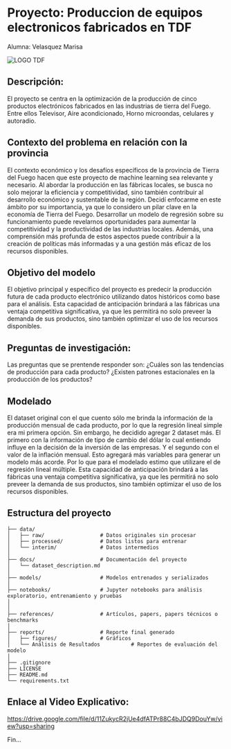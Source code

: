 # Proyecto: Produccion de equipos electronicos fabricados en TDF
 Alumna: Velasquez Marisa
 
   ![LOGO TDF](https://github.com/user-attachments/assets/7ba3cbcb-a8f0-488d-952f-ad966a5227da)

## Descripción:

El proyecto se centra en la optimización de la producción de cinco productos
electrónicos fabricados en las industrias de tierra del Fuego. Entre ellos Televisor,
Aire acondicionado, Horno microondas, celulares y autoradio.


## Contexto del problema en relación con la provincia

El contexto económico y los desafíos específicos de la provincia de Tierra del Fuego
hacen que este proyecto de machine learning sea relevante y necesario. Al abordar
la producción en las fábricas locales, se busca no solo mejorar la eficiencia y
competitividad, sino también contribuir al desarrollo económico y sustentable de la
región.
Decidí enfocarme en este ámbito por su importancia, ya que lo considero un pilar
clave en la economía de Tierra del Fuego. Desarrollar un modelo de regresión
sobre su funcionamiento puede revelarnos oportunidades para aumentar la
competitividad y la productividad de las industrias locales. Además, una
comprensión más profunda de estos aspectos puede contribuir a la creación de
políticas más informadas y a una gestión más eficaz de los recursos disponibles.


## Objetivo del modelo

El objetivo principal y específico del proyecto es predecir la producción futura de
cada producto electrónico utilizando datos históricos como base para el análisis.
Esta capacidad de anticipación brindará a las fábricas una ventaja competitiva
significativa, ya que les permitirá no solo preveer la demanda de sus productos,
sino también optimizar el uso de los recursos disponibles.

## Preguntas de investigación:

Las preguntas que se prentende responder son: ¿Cuáles son las
tendencias de producción para cada producto? ¿Existen patrones estacionales en la
producción de los productos?

## Modelado

El dataset original con el que cuento sólo me brinda la información de la
producción mensual de cada producto, por lo que la regresión lineal simple era mi
primera opción. Sin embargo, he decidido agregar 2 dataset más. El primero con la
información de tipo de cambio del dólar lo cual entiendo influye en la decisión de
la inversión de las empresas. Y el segundo con el valor de la inflación mensual. Esto
agregará más variables para generar un modelo más acorde. Por lo que para el
modelado estimo que utilizare el de regresión lineal múltiple.
Esta capacidad de anticipación brindará a las fábricas una ventaja competitiva
significativa, ya que les permitirá no solo preveer la demanda de sus productos,
sino también optimizar el uso de los recursos disponibles.

## Estructura del proyecto


                   
```
├── data/                                
│   ├── raw/                  # Datos originales sin procesar
│   ├── processed/            # Datos listos para entrenar
│   └── interim/              # Datos intermedios
│
├── docs/                     # Documentación del proyecto
│   └── dataset_description.md
│
├── models/                   # Modelos entrenados y serializados
│
├── notebooks/                # Jupyter notebooks para análisis exploratorio, entrenamiento y pruebas
│    
│
├── references/               # Artículos, papers, papers técnicos o benchmarks
│
├── reports/                  # Reporte final generado
│   ├── figures/              # Gráficos 
│   └── Análisis de Resultados          # Reportes de evaluación del modelo
│
├── .gitignore
├── LICENSE
├── README.md
└── requirements.txt

```
## Enlace al Video Explicativo: 
https://drive.google.com/file/d/11ZukycR2jUe4dfATPr88C4bJDQ9DouYw/view?usp=sharing





Fin...
